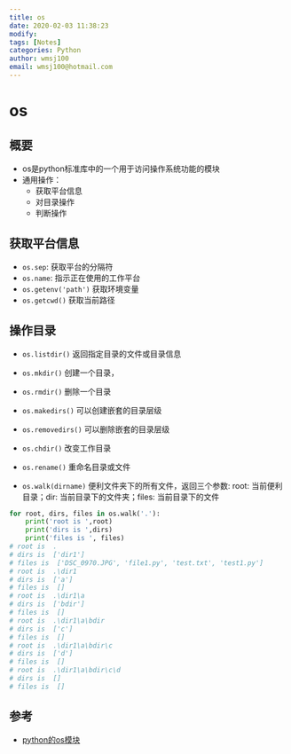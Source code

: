 ```yaml
---
title: os
date: 2020-02-03 11:38:23
modify: 
tags: [Notes]
categories: Python
author: wmsj100
email: wmsj100@hotmail.com
---
```


# os

## 概要

- os是python标准库中的一个用于访问操作系统功能的模块
- 通用操作：
	- 获取平台信息
	- 对目录操作
	- 判断操作

## 获取平台信息

- `os.sep`: 获取平台的分隔符
- `os.name`: 指示正在使用的工作平台
- `os.getenv('path')` 获取环境变量
- `os.getcwd()` 获取当前路径

## 操作目录

- `os.listdir()` 返回指定目录的文件或目录信息
- `os.mkdir()` 创建一个目录，
- `os.rmdir()` 删除一个目录
- `os.makedirs()` 可以创建嵌套的目录层级
- `os.removedirs()` 可以删除嵌套的目录层级
- `os.chdir()` 改变工作目录
- `os.rename()` 重命名目录或文件

- `os.walk(dirname)` 便利文件夹下的所有文件，返回三个参数: root: 当前便利目录；dir: 当前目录下的文件夹；files: 当前目录下的文件
```python
for root, dirs, files in os.walk('.'):
	print('root is ',root)
	print('dirs is ',dirs)
	print('files is ', files)
# root is  .
# dirs is  ['dir1']
# files is  ['DSC_0970.JPG', 'file1.py', 'test.txt', 'test1.py']
# root is  .\dir1
# dirs is  ['a']
# files is  []
# root is  .\dir1\a
# dirs is  ['bdir']
# files is  []
# root is  .\dir1\a\bdir
# dirs is  ['c']
# files is  []
# root is  .\dir1\a\bdir\c
# dirs is  ['d']
# files is  []
# root is  .\dir1\a\bdir\c\d
# dirs is  []
# files is  []
```

## 参考

- [python的os模块](https://blog.csdn.net/xxlovesht/article/details/80913193)
